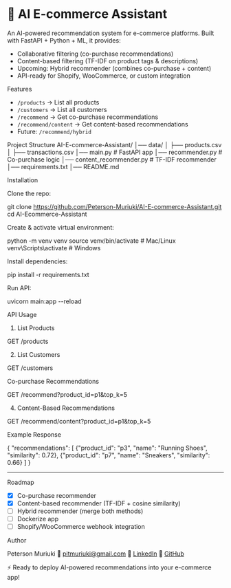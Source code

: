 # 🛒 AI E-commerce Assistant

An AI-powered recommendation system for e-commerce platforms.
Built with FastAPI + Python + ML, it provides:

* Collaborative filtering (co-purchase recommendations)
* Content-based filtering (TF-IDF on product tags & descriptions)
* Upcoming: Hybrid recommender (combines co-purchase + content)
* API-ready for Shopify, WooCommerce, or custom integration

Features

* `/products` → List all products
* `/customers` → List all customers
* `/recommend` → Get co-purchase recommendations
* `/recommend/content` → Get content-based recommendations
* Future: `/recommend/hybrid`

Project Structure
AI-E-commerce-Assistant/
│── data/
│   ├── products.csv
│   ├── transactions.csv
│── main.py                # FastAPI app
│── recommender.py          # Co-purchase logic
│── content_recommender.py  # TF-IDF recommender
│── requirements.txt
│── README.md

Installation

Clone the repo:

git clone https://github.com/Peterson-Muriuki/AI-E-commerce-Assistant.git
cd AI-Ecommerce-Assistant

Create & activate virtual environment:

python -m venv venv
source venv/bin/activate   # Mac/Linux
venv\Scripts\activate      # Windows

Install dependencies:

pip install -r requirements.txt

Run API:

uvicorn main:app --reload


API Usage

1. List Products

GET /products

2. List Customers

GET /customers

Co-purchase Recommendations

GET /recommend?product_id=p1&top_k=5

4. Content-Based Recommendations

GET /recommend/content?product_id=p1&top_k=5

Example Response

{
  "recommendations": [
    {"product_id": "p3", "name": "Running Shoes", "similarity": 0.72},
    {"product_id": "p7", "name": "Sneakers", "similarity": 0.66}
  ]
}

---

Roadmap

* [x] Co-purchase recommender
* [x] Content-based recommender (TF-IDF + cosine similarity)
* [ ] Hybrid recommender (merge both methods)
* [ ] Dockerize app
* [ ] Shopify/WooCommerce webhook integration

Author

Peterson Muriuki
📧 [pitmuriuki@gmail.com](mailto:pitmuriuki@gmail.com)
🔗 [LinkedIn](https://www.linkedin.com/in/peterson-muriuki/)
🐙 [GitHub](https://github.com/Peterson-Muriuki)

⚡ Ready to deploy AI-powered recommendations into your e-commerce app!


